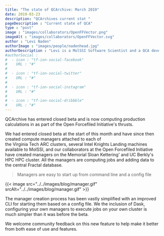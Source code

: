 ```yaml
---
title: "The state of QCArchive: March 2019"
date: 2019-03-23
description: "QCArchives current stat "
pageDescription : "Current state of QCA"
type : "post"
image : "images/collaborators/OpenFFVector.png"
imageAlt : "images/collaborators/OpenFFVector.svg"
author : "Levi Naden"
authorImage : "images/people/nadenhead.jpg"
authorDescription : "Levi is a MolSSI Software Scientist and a QCA developer"
#authorSocial : 
#  - icon : "tf-ion-social-facebook"
#    URL : "#"
#    
#  - icon : "tf-ion-social-twitter"
#    URL : "#"
#    
#  - icon : "tf-ion-social-instagram"
#    URL : "#"
#    
#  - icon : "tf-ion-social-dribbble"
#    URL : "#"
---
```


QCArchive has entered closed beta and is now computing production calculations in as part of the Open Forcefiled 
Initiative's thrusts.

We had entered closed beta at the start of this month and have since then created compute managers attached to each of  
the Virginia Tech ARC clusters, several Intel Knights Landing machines available to MolSSI, and our collaborators at 
the Open Forcefiled Initiative have created managers on the Memorial Sloan Kettering' and UC Berkly's HPC HPC 
cluster. All the managers are computing jobs and adding data to the central Fractal database. 

> Managers are easy to start up from command line and a config file

{{< image src="../../images/blog/manager.gif" srcAlt="../../images/blog/manager.gif" >}}

The manager creation process has been vastly simplified with an improved CLI for starting them based on a config file. 
We the inclusion of Dask, configuring your own managers to execute jobs on your own cluster is much simpler than it was 
before the beta.

We welcome community feedback on this new feature to help make it better from both ease of use and features.
